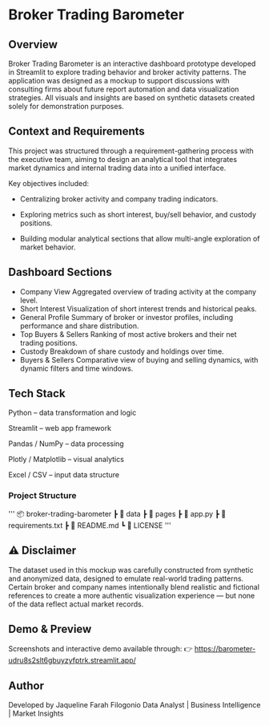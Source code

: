 # Broker Trading Barometer

## Overview

Broker Trading Barometer is an interactive dashboard prototype developed in Streamlit to explore trading behavior and broker activity patterns.
The application was designed as a mockup to support discussions with consulting firms about future report automation and data visualization strategies.
All visuals and insights are based on synthetic datasets created solely for demonstration purposes.

## Context and Requirements

This project was structured through a requirement-gathering process with the executive team, aiming to design an analytical tool that integrates market dynamics and internal trading data into a unified interface.

Key objectives included:

- Centralizing broker activity and company trading indicators.

- Exploring metrics such as short interest, buy/sell behavior, and custody positions.

- Building modular analytical sections that allow multi-angle exploration of market behavior.

## Dashboard Sections

- Company View	Aggregated overview of trading activity at the company level.
- Short Interest	Visualization of short interest trends and historical peaks.
- General Profile	Summary of broker or investor profiles, including performance and share distribution.
- Top Buyers & Sellers	Ranking of most active brokers and their net trading positions.
- Custody	Breakdown of share custody and holdings over time.
- Buyers & Sellers	Comparative view of buying and selling dynamics, with dynamic filters and time windows.
  
## Tech Stack

Python – data transformation and logic

Streamlit – web app framework

Pandas / NumPy – data processing

Plotly / Matplotlib – visual analytics

Excel / CSV – input data structure

 ### Project Structure
'''
📦 broker-trading-barometer 
 ┣ 📂 data
 ┣ 📂 pages
 ┣ 📜 app.py
 ┣ 📜 requirements.txt
 ┣ 📜 README.md
 ┗ 📜 LICENSE
 '''

## ⚠️ Disclaimer

The dataset used in this mockup was carefully constructed from synthetic and anonymized data, designed to emulate real-world trading patterns.
Certain broker and company names intentionally blend realistic and fictional references to create a more authentic visualization experience — but none of the data reflect actual market records.

## Demo & Preview

Screenshots and interactive demo available through:
👉 https://barometer-udru8s2slt6gbuyzyfptrk.streamlit.app/

## Author

Developed by Jaqueline Farah Filogonio
Data Analyst | Business Intelligence | Market Insights
